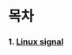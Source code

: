 목차
====

### 1. [Linux signal](https://github.com/NaTaes/LinuxEx/blob/master/CONTENTS/LINUX_SIGNALS.md)
